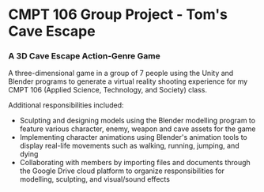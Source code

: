 # CMPT 106 Group Project - Tom's Cave Escape 
### A 3D Cave Escape Action-Genre Game

A three-dimensional game in a group of 7 people using the Unity and Blender programs to generate a virtual reality shooting experience for my CMPT 106 (Applied Science, Technology, and Society) class.

Additional responsibilities included:

* Sculpting and designing models using the Blender modelling program to feature various character, enemy, weapon and cave assets for the game
* Implementing character animations using Blender's animation tools to display real-life movements such as walking, running, jumping, and dying
* Collaborating with members by importing files and documents through the Google Drive cloud platform to organize responsibilities for modelling, sculpting, and visual/sound effects
